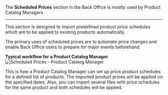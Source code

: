 The **Scheduled Prices** section in the Back Office is mostly used by Product Catalog Managers.
***
This section is designed to import predefined product price schedules which are to be applied to existing products automatically.

The primary uses of scheduled prices are to automate price changes and enable Back Office users to prepare for major events beforehand.

**Typical workflow for a Product Catalog Manager**
![Scheduled Prices - Product Catalog Manager](https://spryker.s3.eu-central-1.amazonaws.com/docs/User+Guides/Back+Office+User+Guides/Price/Scheduled+Prices/scheduled-prices-section.png)

This is how a Product Catalog Manager can set up price product schedules for a defined list of products. The imported product prices will be applied on the specified dates. Also, you can import several files with price schedules for the same product and both schedules will be applied.
